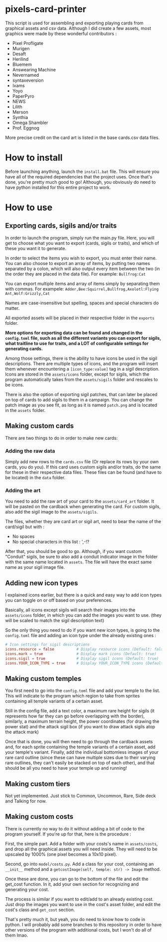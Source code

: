# pixels-card-printer
This script is used for assembling and exporting playing cards from graphical assets and csv data.
Although I did create a few assets, most graphics were made by these wonderful contributors :
- Pixel Profligate
- Murigen
- Desaft
- Herilind
- Bluemem
- Answearing Machine
- Nevernamed
- syntaxeversion
- Ixams
- Yoyo
- PaperPyro
- NEWS
- Lilith
- Merson
- Synthia
- Omega Shambler
- Prof. Eggnog

More precise credit on the card art is listed in the base cards.csv data files.

# How to install
Before launching anything, launch the `install.bat` file. This will ensure you have all of the required dependencies that the project uses.
Once that's done, you're pretty much good to go! Although, you obviously do need to have python installed for this entire project to work.

# How to use

## Exporting cards, sigils and/or traits
In order to launch the program, simply run the main.py file. Here, you will get to choose what you want to export (cards, sigils or traits), and which of these you want it to generate.

In order to select the items you wish to export, you must enter their name. You can also choose to export an array of items, by putting two names separated by a colon, which will also output every item between the two (in the order they are placed in the data file). For example: `Bullfrog:Cat`

You can export multiple items and array of items simply by separating them with commas. For exampele: `Adder,Bee:Squirrel,Bullfrog,Axolotl:Flying Ant,Wolf:Grizzly,Cat`

Names are case-insensitive but spelling, spaces and special characters do matter.

All exported assets will be placed in their respective folder in the `exports` folder.

**More options for exporting data can be found and changed in the `config.toml` file, such as all the different variants you can export for sigils, what traitline to use for traits, and a LOT of configurable settings for generating cards.**

Among those settings, there is the ability to have icons be used in the sigil descriptions. There are multiple types of icons, and the program will insert them whenever encountering a `[icon_type:value]` tag in a sigil description. Icons are stored in the `assets/icons` folder, except for sigils, which the program automatically takes from the `assets/sigils` folder and rescales to be icons.

There is also the option of exporting sigil patches, that can later be placed on top of cards to add sigils to them in a campaign. You can change the patch image as you see fit, as long as it is named `patch.png` and is located in the `assets` folder.

## Making custom cards
There are two things to do in order to make new cards:

### Adding the raw data
Simply add new rows to the `cards.csv` file (Or replace its rows by your own cards, you do you). If this card uses custom sigils and/or traits, do the same for these in their respective data files.
These files can be found (and have to be located) in the `data` folder.

### Adding the art
You need to add the raw art of your card to the `assets/card_art` folder. It will be pasted on the cardback when generating the card. For custom sigils, also add the sigil image to the `assets/sigils`.

The files, whether they are card art or sigil art, need to bear the name of the card/sigil but with :
- No spaces
- No special characters in this list : ',-!?

After that, you should be good to go. Although, if you want custom "Conduit" sigils, be sure to also add a conduit indicator image in the folder with the same name located in `assets`. The file will have the exact same name as your sigil image file.

## Adding new icon types
I explained icons earlier, but there is a quick and easy way to add icon types you can toggle on or off based on your preferences.

Basically, all icons except sigils will search their images into the `assets/icons` folder, in which you can add the images you want to use. (they will be scaled to match the sigil description text)

So the only thing you need to do if you want new icon types, is going to the `config.toml` file and adding an icon type under the already existing ones :
```toml
# Icon settings for sigil descriptions
icons.resource = false          # Display resource icons (Default: false)
icons.mark = true               # Display mark icons (Default: true)
icons.sigil = true              # Display sigil icons (Default: true)
icons.YOUR_ICON_TYPE = true     # Display YOUR_ICON_TYPE icons (Default: true)
```

## Making custom temples
You first need to go into the `config.toml` file and add your temple to the list. This will indicate to the program which region to take from sprites containing all temple variants of a certain asset.

Still in the config file, add a text color, a maximum rare height for sigils (it represents how far they can go before overlapping with the border), similarly, a maximum terrain height, the power coordinates (for drawing the power stat) and the attack sigil box (if you want to draw attack sigils atop the attack mark)

Once that is done, you will then need to go through the cardback assets and, for each sprite containing the temple variants of a certain asset, add your temple's variant.
Finally, add the individual bottomless images of your rare card outline (since these can have multiple sizes due to their varying rare outlines, they can't easily be stacked on top of each other), and that should be all you need to have your temple up and running!

## Making custom tiers
Not yet implemented. Just stick to Common, Uncommon, Rare, Side deck and Talking for now.

## Making custom costs
There is currently no way to do it without adding a bit of code to the program yourself. If you're up for that, here is the procedure :

First, the simple part. Add a folder with your costs's name in `assets/costs`, and drop all the graphical assets you will need inside. They will need to be upscaled by 1000% (one pixel becomes a 10x10 pixel).

Second, go into `model/costs.py`. Add a class for your cost, containing an `__init__` method and a `getcostImage(self, temple: str) -> Image` method.

Once these are done, you can go to the bottom of the file and edit the get_cost function. In it, add your own section for recognizing and generating your cost.

The process is similar if you want to edit/add to an already existing cost. Just drop the images you want to use in the cost's asset folder, and edit the cost's class and `get_cost` section.

That's pretty much it, but yeah, you do need to know how to code in python. I will probably add some branches to this repository in order to have other versions of the program with additional costs, but I won't do all of them lmao.
